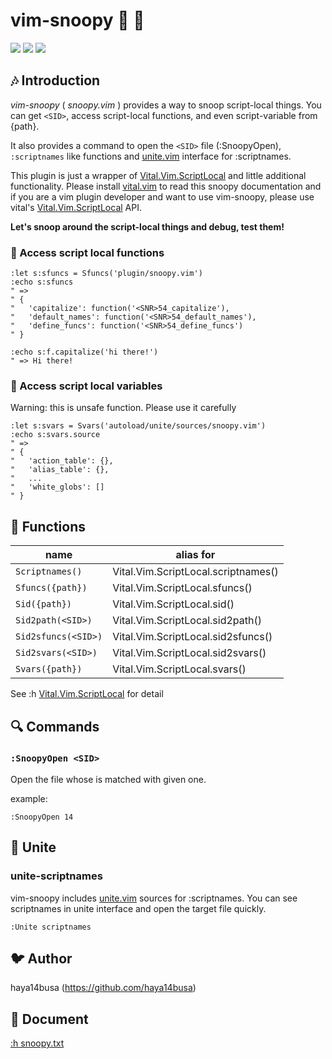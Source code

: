 vim-snoopy :dog: :mag_right:
============================

[![](https://img.shields.io/github/release/haya14busa/vim-snoopy.svg?style=flat-square)](https://github.com/haya14busa/vim-snoopy/releases)
[![](https://img.shields.io/badge/license-MIT-blue.svg?style=flat-square)](LICENSE)
[![](https://img.shields.io/badge/doc-%3Ah%20snoopy.txt-red.svg?style=flat-square)](doc/snoopy.txt)

:notes: Introduction
--------------------

*vim-snoopy* ( *snoopy.vim* ) provides a way to snoop script-local things.
You can get `<SID>`, access script-local functions, and even script-variable
from {path}.

It also provides a command to open the `<SID>` file (:SnoopyOpen),
`:scriptnames` like functions and [unite.vim] interface for :scriptnames.

This plugin is just a wrapper of [Vital.Vim.ScriptLocal] and little
additional functionality. Please install [vital.vim] to read this snoopy
documentation and if you are a vim plugin developer and want to use
vim-snoopy, please use vital's [Vital.Vim.ScriptLocal] API.

**Let's snoop around the script-local things and debug, test them!**

### :tada: Access script local functions

```vim
:let s:sfuncs = Sfuncs('plugin/snoopy.vim')
:echo s:sfuncs
" =>
" {
"   'capitalize': function('<SNR>54_capitalize'),
"   'default_names': function('<SNR>54_default_names'),
"   'define_funcs': function('<SNR>54_define_funcs')
" }

:echo s:f.capitalize('hi there!')
" => Hi there!
```

### :ghost: Access script local variables
Warning: this is unsafe function. Please use it carefully

```vim
:let s:svars = Svars('autoload/unite/sources/snoopy.vim')
:echo s:svars.source
" =>
" {
"   'action_table': {},
"   'alias_table': {},
"   ...
"   'white_globs': []
" }
```

:electric_plug: Functions
-------------------------

| name                | alias for                           |
| ------------------- | ----------------------------------- |
| `Scriptnames()`     | Vital.Vim.ScriptLocal.scriptnames() |
| `Sfuncs({path})`    | Vital.Vim.ScriptLocal.sfuncs()      |
| `Sid({path})`       | Vital.Vim.ScriptLocal.sid()         |
| `Sid2path(<SID>)`   | Vital.Vim.ScriptLocal.sid2path()    |
| `Sid2sfuncs(<SID>)` | Vital.Vim.ScriptLocal.sid2sfuncs()  |
| `Sid2svars(<SID>)`  | Vital.Vim.ScriptLocal.sid2svars()   |
| `Svars({path})`     | Vital.Vim.ScriptLocal.svars()       |

See :h [Vital.Vim.ScriptLocal] for detail

:mag: Commands
--------------

### `:SnoopyOpen <SID>`

Open the file whose <SID> is matched with given one.

example:

```vim
:SnoopyOpen 14
```

:dragon: Unite
--------------

### unite-scriptnames
vim-snoopy includes [unite.vim] sources for :scriptnames.
You can see scriptnames in unite interface and open the target file quickly.

```vim
:Unite scriptnames
```

:bird: Author
-------------
haya14busa (https://github.com/haya14busa)

:memo: Document
---------------
[:h snoopy.txt](doc/snoopy.txt)

[vital.vim]: https://github.com/vim-jp/vital.vim
[Vital.Vim.ScriptLocal]: https://github.com/vim-jp/vital.vim/blob/master/doc/vital-vim-script_local.txt
[unite.vim]: https://github.com/Shougo/unite.vim
